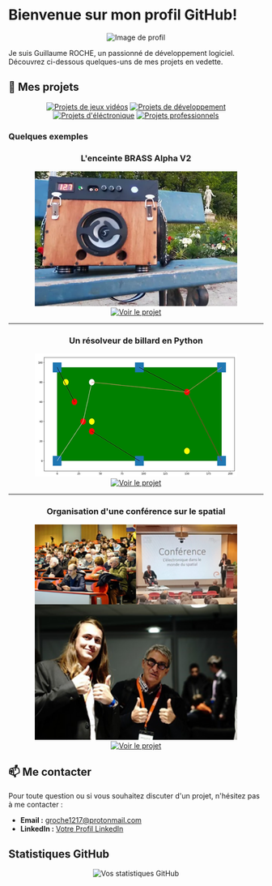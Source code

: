 # Bienvenue sur mon profil GitHub!

<p align="center">
  <img src="URL_DE_VOTRE_IMAGE" width="200" height="200" alt="Image de profil"/>
</p>

Je suis Guillaume ROCHE, un passionné de développement logiciel. Découvrez ci-dessous quelques-uns de mes projets en vedette.

## 🚀 Mes projets

<!-- Faire une bar de navigation pour les différents types de projets -->

<p align="center">
  <!-- Badges comme boutons de navigation, colorés et dynamiques -->
  <a href="pages/game.md"><img src="https://img.shields.io/badge/Projets%20de%20jeux%20vidéos-4CAF50?style=for-the-badge" alt="Projets de jeux vidéos"></a>
  <a href="pages/soft.md"><img src="https://img.shields.io/badge/Projets%20de%20développement-207DE5?style=for-the-badge" alt="Projets de développement"></a>
  <a href="pages/hard.md"><img src="https://img.shields.io/badge/Projets%20d'éléctronique-F7DF1E?style=for-the-badge" alt="Projets d'éléctronique"></a>
  <a href="pages/pro.md"><img src="https://img.shields.io/badge/Projets%20professionnels-FF69B4?style=for-the-badge" alt="Projets professionnels"></a>
</p>

### Quelques exemples


<div align="center">
  <h3>L'enceinte BRASS Alpha V2</h3>
  <a href="URL_DU_PROJET_BRASS">
    <img src="img/BRASS Alpha V2.webp" width="400" alt="BRASS Alpha V2"/>
  </a>
  <br>
  <a href="URL_DU_PROJET_BRASS"><img src="https://img.shields.io/badge/-Voir%20le%20projet-4CAF50?style=for-the-badge&logoColor=white" alt="Voir le projet"></a>
</div>

---

<div align="center">
  <h3>Un résolveur de billard en Python</h3>
  <a href="URL_DU_PROJET_2">
    <img src="img/Billiard Solver.webp" width="400" alt="Billiard Solver"/>
  </a>
  <br>
  <a href="URL_DU_PROJET_2"><img src="https://img.shields.io/badge/-Voir%20le%20projet-4CAF50?style=for-the-badge&logoColor=white" alt="Voir le projet"></a>
</div>

---

<div align="center">
  <h3>Organisation d'une conférence sur le spatial</h3>
  <a href="URL_DU_PROJET_3">
    <img src="img/Conference.webp" width="400" alt="Conference"/>
  </a>
  <br>
  <a href="URL_DU_PROJET_3"><img src="https://img.shields.io/badge/-Voir%20le%20projet-4CAF50?style=for-the-badge&logoColor=white" alt="Voir le projet"></a>
</div>

## 📫 Me contacter

Pour toute question ou si vous souhaitez discuter d'un projet, n'hésitez pas à me contacter :

- **Email :** [groche1217@protonmail.com](mailto:groche1217@protonmail.com)
- **LinkedIn :** [Votre Profil LinkedIn](URL_DE_VOTRE_PROFIL)

## Statistiques GitHub

<p align="center">
  <img src="https://github-readme-stats.vercel.app/api?username=GuillaumeROCHE49&show_icons=true&theme=radical" alt="Vos statistiques GitHub"/>
</p>
